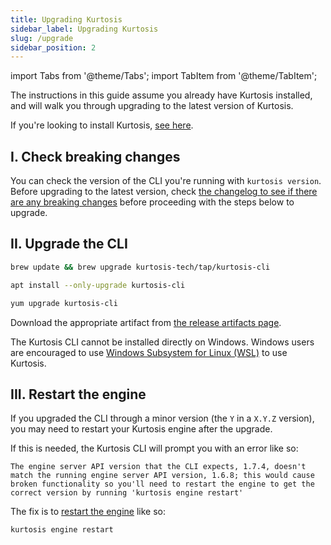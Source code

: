 ```yaml
---
title: Upgrading Kurtosis
sidebar_label: Upgrading Kurtosis
slug: /upgrade
sidebar_position: 2
---
```


<!---------- START IMPORTS ------------>

import Tabs from '@theme/Tabs';
import TabItem from '@theme/TabItem';

<!---------- END IMPORTS ------------>

The instructions in this guide assume you already have Kurtosis installed, and will walk you through upgrading to the latest version of Kurtosis. 

If you're looking to install Kurtosis, [see here][install-guide].

I. Check breaking changes
---------------------------------
You can check the version of the CLI you're running with `kurtosis version`. Before upgrading to the latest version, check [the changelog to see if there are any breaking changes][cli-changelog] before proceeding with the steps below to upgrade. 

II. Upgrade the CLI
-------------------------

<Tabs groupId="install-methods">
<TabItem value="homebrew" label="brew (MacOS)">

```bash
brew update && brew upgrade kurtosis-tech/tap/kurtosis-cli
```

</TabItem>
<TabItem value="apt" label="apt (Ubuntu)">

```bash
apt install --only-upgrade kurtosis-cli
```

</TabItem>
<TabItem value="yum" label="yum (RHEL)">

```bash
yum upgrade kurtosis-cli
```

</TabItem>
<TabItem value="other-linux" label="deb, rpm, and apk">

Download the appropriate artifact from [the release artifacts page][release-artifacts].

</TabItem>

<TabItem value="windows" label="Windows">

The Kurtosis CLI cannot be installed directly on Windows. Windows users are encouraged to use [Windows Subsystem for Linux (WSL)][windows-susbsystem-for-linux] to use Kurtosis.

</TabItem>

</Tabs>

III. Restart the engine
-----------------------
If you upgraded the CLI through a minor version (the `Y` in a `X.Y.Z` version), you may need to restart your Kurtosis engine after the upgrade. 

If this is needed, the Kurtosis CLI will prompt you with an error like so:

```text
The engine server API version that the CLI expects, 1.7.4, doesn't match the running engine server API version, 1.6.8; this would cause broken functionality so you'll need to restart the engine to get the correct version by running 'kurtosis engine restart'
```

The fix is to [restart the engine][kurtosis-engine-restart] like so:

```
kurtosis engine restart
```

<!-------------------------- ONLY LINKS BELOW HERE ---------------------------->
[install-guide]: ./installing-the-cli.md
[cli-changelog]: ../changelog.md
[metrics-philosophy]: ../explanations/metrics-philosophy.md
[quickstart]: ../quickstart.md
[installing-command-line-completion]: ./adding-command-line-completion.md

[release-artifacts]: https://github.com/kurtosis-tech/kurtosis-cli-release-artifacts/releases
[windows-susbsystem-for-linux]: https://learn.microsoft.com/en-us/windows/wsl/

[kurtosis-engine-restart]: ../cli-reference/engine-restart.md
